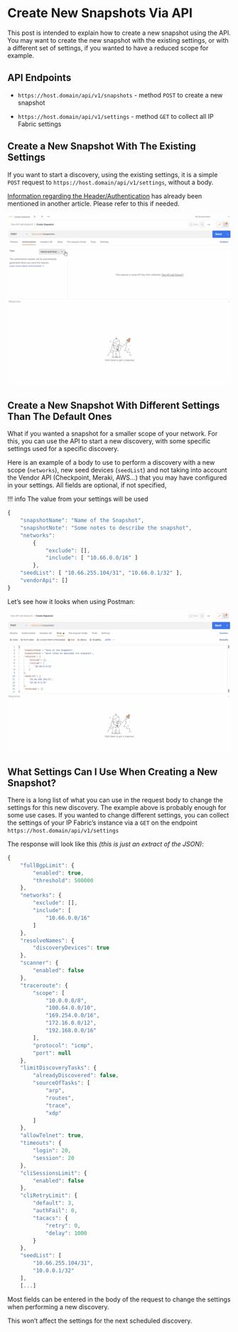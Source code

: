 # Create New Snapshots Via API

This post is intended to explain how to create a new snapshot using the API. You may want to create the new snapshot with the existing settings, or with a different set of settings, if you wanted to have a reduced scope for example.

## API Endpoints

- `https://host.domain/api/v1/snapshots` - method `POST` to create a new snapshot

- `https://host.domain/api/v1/settings` - method `GET` to collect all IP Fabric settings

## Create a New Snapshot With The Existing Settings

If you want to start a discovery, using the existing settings, it is a simple `POST` request to `https://host.domain/api/v1/settings`, without a body.

[Information regarding the Header/Authentication](../Path_Lookup_4.x/index.md#post-request) has already been mentioned in another article. Please refer to this if needed.

![configure of Creating snapshot](configure_of_Creating_snapshoot.gif)

## Create a New Snapshot With Different Settings Than The Default Ones

What if you wanted a snapshot for a smaller scope of your network. For this, you can use the API to start a new discovery, with some specific settings used for a specific discovery.

Here is an example of a body to use to perform a discovery with a new scope (`networks`), new seed devices (`seedList`) and not taking into account the Vendor API (Checkpoint, Meraki, AWS…) that you may have configured in your settings. All fields are optional, if not specified,

!!! info The value from your settings will be used
```js
{
    "snapshotName": "Name of the Snapshot",
    "snapshotNote": "Some notes to describe the snapshot",
    "networks":
        {
            "exclude": [],
            "include": [ "10.66.0.0/16" ]
        },
    "seedList": [ "10.66.255.104/31", "10.66.0.1/32" ],
    "vendorApi": []
}
```

Let’s see how it looks when using Postman:

![create snapshot](create_snapshot.gif)

## What Settings Can I Use When Creating a New Snapshot?

There is a long list of what you can use in the request body to change the settings for this new discovery. The example above is probably enough for some use cases. If you wanted to change different settings, you can collect the settings of your IP Fabric’s instance via a `GET` on the endpoint `https://host.domain/api/v1/settings`

The response will look like this *(this is just an extract of the JSON)*:

```js
{
    "fullBgpLimit": {
        "enabled": true,
        "threshold": 500000
    },
    "networks": {
        "exclude": [],
        "include": [
            "10.66.0.0/16"
        ]
    },
    "resolveNames": {
        "discoveryDevices": true
    },
    "scanner": {
        "enabled": false
    },
    "traceroute": {
        "scope": [
            "10.0.0.0/8",
            "100.64.0.0/10",
            "169.254.0.0/16",
            "172.16.0.0/12",
            "192.168.0.0/16"
        ],
        "protocol": "icmp",
        "port": null
    },
    "limitDiscoveryTasks": {
        "alreadyDiscovered": false,
        "sourceOfTasks": [
            "arp",
            "routes",
            "trace",
            "xdp"
        ]
    },
    "allowTelnet": true,
    "timeouts": {
        "login": 20,
        "session": 20
    },
    "cliSessionsLimit": {
        "enabled": false
    },
    "cliRetryLimit": {
        "default": 3,
        "authFail": 0,
        "tacacs": {
            "retry": 0,
            "delay": 1000
        }
    },
    "seedList": [
        "10.66.255.104/31",
        "10.0.0.1/32"
    ],
    [...]
```

Most fields can be entered in the body of the request to change the settings when performing a new discovery.

This won’t affect the settings for the next scheduled discovery.
